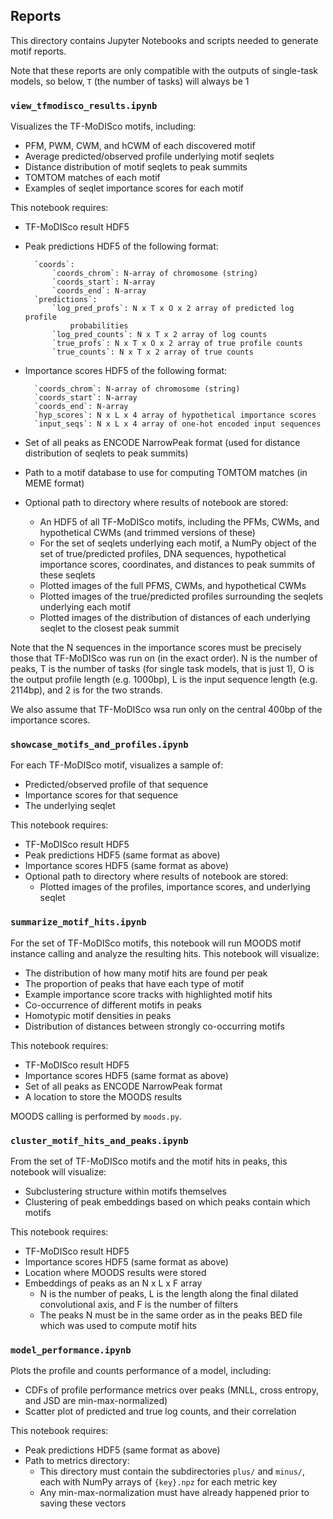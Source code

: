 ## Reports

This directory contains Jupyter Notebooks and scripts needed to generate motif reports.

Note that these reports are only compatible with the outputs of single-task models, so below, `T` (the number of tasks) will always be 1

### `view_tfmodisco_results.ipynb`
Visualizes the TF-MoDISco motifs, including:
- PFM, PWM, CWM, and hCWM of each discovered motif
- Average predicted/observed profile underlying motif seqlets
- Distance distribution of motif seqlets to peak summits
- TOMTOM matches of each motif
- Examples of seqlet importance scores for each motif

This notebook requires:
- TF-MoDISco result HDF5
- Peak predictions HDF5 of the following format:

		`coords`:
		    `coords_chrom`: N-array of chromosome (string)
		    `coords_start`: N-array
		    `coords_end`: N-array
		`predictions`:
		    `log_pred_profs`: N x T x O x 2 array of predicted log profile
		        probabilities
		    `log_pred_counts`: N x T x 2 array of log counts
		    `true_profs`: N x T x O x 2 array of true profile counts
		    `true_counts`: N x T x 2 array of true counts

- Importance scores HDF5 of the following format:

		`coords_chrom`: N-array of chromosome (string)
		`coords_start`: N-array
		`coords_end`: N-array
		`hyp_scores`: N x L x 4 array of hypothetical importance scores
		`input_seqs`: N x L x 4 array of one-hot encoded input sequences

- Set of all peaks as ENCODE NarrowPeak format (used for distance distribution of seqlets to peak summits)
- Path to a motif database to use for computing TOMTOM matches (in MEME format)
- Optional path to directory where results of notebook are stored:
	- An HDF5 of all TF-MoDISco motifs, including the PFMs, CWMs, and hypothetical CWMs (and trimmed versions of these)
	- For the set of seqlets underlying each motif, a NumPy object of the set of true/predicted profiles, DNA sequences, hypothetical importance scores, coordinates, and distances to peak summits of these seqlets
	- Plotted images of the full PFMS, CWMs, and hypothetical CWMs
	- Plotted images of the true/predicted profiles surrounding the seqlets underlying each motif
	- Plotted images of the distribution of distances of each underlying seqlet to the closest peak summit

Note that the N sequences in the importance scores must be precisely those that TF-MoDISco was run on (in the exact order). N is the number of peaks, T is the number of tasks (for single task models, that is just 1), O is the output profile length (e.g. 1000bp), L is the input sequence length (e.g. 2114bp), and 2 is for the two strands.

We also assume that TF-MoDISco wsa run only on the central 400bp of the importance scores.

### `showcase_motifs_and_profiles.ipynb`
For each TF-MoDISco motif, visualizes a sample of:
- Predicted/observed profile of that sequence
- Importance scores for that sequence
- The underlying seqlet

This notebook requires:
- TF-MoDISco result HDF5
- Peak predictions HDF5 (same format as above)
- Importance scores HDF5 (same format as above)
- Optional path to directory where results of notebook are stored:
	- Plotted images of the profiles, importance scores, and underlying seqlet

### `summarize_motif_hits.ipynb`
For the set of TF-MoDISco motifs, this notebook will run MOODS motif instance calling and analyze the resulting hits. This notebook will visualize:
- The distribution of how many motif hits are found per peak
- The proportion of peaks that have each type of motif
- Example importance score tracks with highlighted motif hits
- Co-occurrence of different motifs in peaks
- Homotypic motif densities in peaks
- Distribution of distances between strongly co-occurring motifs

This notebook requires:
- TF-MoDISco result HDF5
- Importance scores HDF5 (same format as above)
- Set of all peaks as ENCODE NarrowPeak format
- A location to store the MOODS results

MOODS calling is performed by `moods.py`.

### `cluster_motif_hits_and_peaks.ipynb`
From the set of TF-MoDISco motifs and the motif hits in peaks, this notebook will visualize:
- Subclustering structure within motifs themselves
- Clustering of peak embeddings based on which peaks contain which motifs

This notebook requires:
- TF-MoDISco result HDF5
- Importance scores HDF5 (same format as above)
- Location where MOODS results were stored
- Embeddings of peaks as an N x L x F array
	- N is the number of peaks, L is the length along the final dilated convolutional axis, and F is the number of filters
	- The peaks N must be in the same order as in the peaks BED file which was used to compute motif hits

### `model_performance.ipynb`
Plots the profile and counts performance of a model, including:
- CDFs of profile performance metrics over peaks (MNLL, cross entropy, and JSD are min-max-normalized)
- Scatter plot of predicted and true log counts, and their correlation

This notebook requires:
- Peak predictions HDF5 (same format as above)
- Path to metrics directory:
	- This directory must contain the subdirectories `plus/` and `minus/`, each with NumPy arrays of `{key}.npz` for each metric key
	- Any min-max-normalization must have already happened prior to saving these vectors
